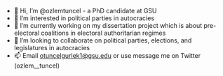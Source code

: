 - 👋 Hi, I’m @ozlemtuncel - a PhD candidate at GSU
- 👀 I’m interested in political parties in autocracies
- 🌱 I’m currently working on my dissertation project which is about pre-electoral coalitions in electoral authoritarian regimes
- 💞️ I’m looking to collaborate on political parties, elections, and legislatures in autocracies
- 📫 Email otuncelgurlek1@gsu.edu or use message me on Twitter (ozlem__tuncel) 

<!---
ozlemtuncel/ozlemtuncel is a ✨ special ✨ repository because its `README.md` (this file) appears on your GitHub profile.
You can click the Preview link to take a look at your changes.
--->
